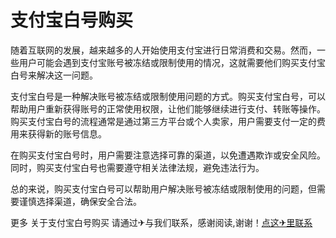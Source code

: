 # 支付宝白号购买

随着互联网的发展，越来越多的人开始使用支付宝进行日常消费和交易。然而，一些用户可能会遇到支付宝账号被冻结或限制使用的情况，这就需要他们购买支付宝白号来解决这一问题。

支付宝白号是一种解决账号被冻结或限制使用问题的方式。购买支付宝白号，可以帮助用户重新获得账号的正常使用权限，让他们能够继续进行支付、转账等操作。购买支付宝白号的流程通常是通过第三方平台或个人卖家，用户需要支付一定的费用来获得新的账号信息。

在购买支付宝白号时，用户需要注意选择可靠的渠道，以免遭遇欺诈或安全风险。同时，购买支付宝白号也需要遵守相关法律法规，避免违法行为。

总的来说，购买支付宝白号可以帮助用户解决账号被冻结或限制使用的问题，但需要谨慎选择渠道，确保安全合法。

更多 关于支付宝白号购买 请通过✈与我们联系，感谢阅读,谢谢！[点这✈里联系](https://ads.k02.cc)